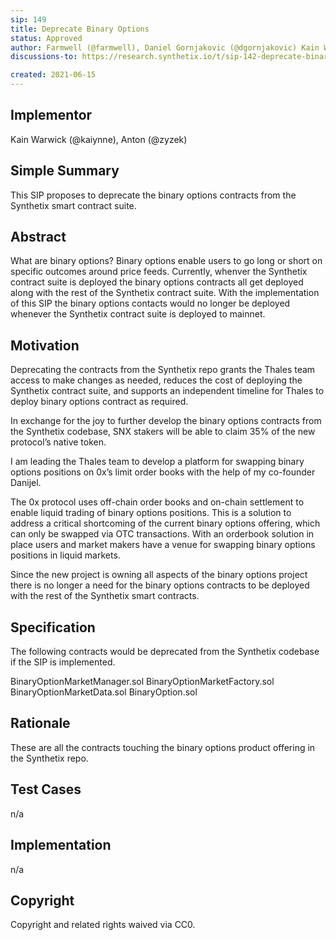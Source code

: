 ```yaml
---
sip: 149
title: Deprecate Binary Options
status: Approved
author: Farmwell (@farmwell), Daniel Gornjakovic (@dgornjakovic) Kain Warwick (@kaiynne)
discussions-to: https://research.synthetix.io/t/sip-142-deprecate-binary-options-contracts/411

created: 2021-06-15
---
```


## Implementor

Kain Warwick (@kaiynne), Anton (@zyzek)

## Simple Summary

This SIP proposes to deprecate the binary options contracts from the Synthetix smart contract suite.

## Abstract

What are binary options? Binary options enable users to go long or short on specific outcomes around price feeds. Currently, whenver the Synthetix contract suite is deployed the binary options contracts all get deployed along with the rest of the Synthetix contract suite. With the implementation of this SIP the binary options contacts would no longer be deployed whenever the Synthetix contract suite is deployed to mainnet.

## Motivation

Deprecating the contracts from the Synthetix repo grants the Thales team access to make changes as needed, reduces the cost of deploying the Synthetix contract suite, and supports an independent timeline for Thales to deploy binary options contract as required.

In exchange for the joy to further develop the binary options contracts from the Synthetix codebase, SNX stakers will be able to claim 35% of the new protocol’s native token.

I am leading the Thales team to develop a platform for swapping binary options positions on 0x’s limit order books with the help of my co-founder Danijel.

The 0x protocol uses off-chain order books and on-chain settlement to enable liquid trading of binary options positions. This is a solution to address a critical shortcoming of the current binary options offering, which can only be swapped via OTC transactions. With an orderbook solution in place users and market makers have a venue for swapping binary options positions in liquid markets.

Since the new project is owning all aspects of the binary options project there is no longer a need for the binary options contracts to be deployed with the rest of the Synthetix smart contracts.

## Specification

The following contracts would be deprecated from the Synthetix codebase if the SIP is implemented.

BinaryOptionMarketManager.sol
BinaryOptionMarketFactory.sol
BinaryOptionMarketData.sol
BinaryOption.sol

## Rationale

These are all the contracts touching the binary options product offering in the Synthetix repo.

## Test Cases

n/a

## Implementation

n/a

## Copyright

Copyright and related rights waived via CC0.
